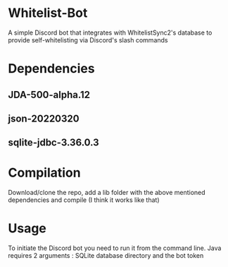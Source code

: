 # Whitelist-Bot
A simple Discord bot that integrates with WhitelistSync2's database to provide self-whitelisting via Discord's slash commands 
# Dependencies
## JDA-500-alpha.12
## json-20220320
## sqlite-jdbc-3.36.0.3

# Compilation
Download/clone the repo, add a lib folder with the above mentioned dependencies and compile
(I think it works like that)

# Usage 
To initiate the Discord bot you need to run it from the command line. Java requires 2 arguments : SQLite database directory and the bot token
